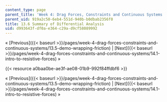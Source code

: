 ```yaml
---
content_type: page
parent_title: 'Week 4: Drag Forces, Constraints and Continuous Systems'
parent_uid: 919a2c50-6eb4-551d-940b-b0dbab2356f0
title: 13.6 Summary of Differential Analysis
uid: d993643f-df0a-e364-c29a-d9cf58089992
---
```


« [Previous]({{< baseurl >}}/pages/week-4-drag-forces-constraints-and-continuous-systems/13.5-demo-wrapping-friction) | [Next]({{< baseurl >}}/pages/week-4-drag-forces-constraints-and-continuous-systems/14.1-intro-to-resistive-forces) »

{{< resource a0baa0be-ae3f-ae08-01b9-992f84ffdbf6 >}}

« [Previous]({{< baseurl >}}/pages/week-4-drag-forces-constraints-and-continuous-systems/13.5-demo-wrapping-friction) | [Next]({{< baseurl >}}/pages/week-4-drag-forces-constraints-and-continuous-systems/14.1-intro-to-resistive-forces) »